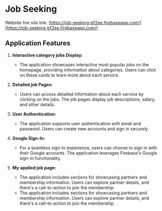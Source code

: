 # Job Seeking

Website live site link: [https://job-seeking-bf2ee.firebaseapp.com/](https://job-seeking-bf2ee.firebaseapp.com/)

## Application Features

1. **Interactive category jobs Display:**
   - The application showcases interactive most popular jobs on the homepage, providing information about categories. Users can click on these cards to learn more about each service.

2. **Detailed job Pages:**
   - Users can access detailed information about each service by clicking on the jobs. The job pages display job descriptions, salary, and other details.

3. **User Authentication:**
   - The application supports user authentication with email and password. Users can create new accounts and sign in securely.

4. **Google Sign-In:**
   - For a seamless sign-in experience, users can choose to sign in with their Google accounts. The application leverages Firebase's Google sign-in functionality.

5. **My applied job page:**
   - The application includes sections for showcasing partners and membership information. Users can explore partner details, and there's a call-to-action to join the membership.
   - The application includes sections for showcasing partners and membership information. Users can explore partner details, and there's a call-to-action to join the membership.
